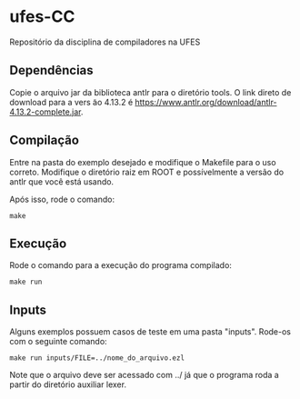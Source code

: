 # ufes-CC

Repositório da disciplina de compiladores na UFES

## Dependências

Copie o arquivo jar da biblioteca antlr para o diretório tools.
O link direto de download para a vers ̃ao 4.13.2 é https://www.antlr.org/download/antlr-4.13.2-complete.jar.

## Compilação

Entre na pasta do exemplo desejado e modifique o Makefile para o uso correto. Modifique o diretório raiz em ROOT e possívelmente a versão do antlr que você está usando.

Após isso, rode o comando:

`make`

## Execução

Rode o comando para a execução do programa compilado:

`make run`

## Inputs

Alguns exemplos possuem casos de teste em uma pasta "inputs". Rode-os com o seguinte comando:

`make run inputs/FILE=../nome_do_arquivo.ezl`

Note que o arquivo deve ser acessado com ../ já que o programa roda a partir do diretório auxiliar lexer.
